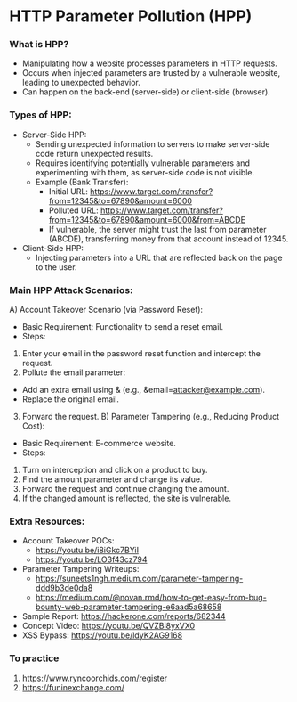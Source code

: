 # HTTP Parameter Pollution (HPP)
### What is HPP?
 * Manipulating how a website processes parameters in HTTP requests.
 * Occurs when injected parameters are trusted by a vulnerable website, leading to unexpected behavior.
 * Can happen on the back-end (server-side) or client-side (browser).
### Types of HPP:
 * Server-Side HPP:
   * Sending unexpected information to servers to make server-side code return unexpected results.
   * Requires identifying potentially vulnerable parameters and experimenting with them, as server-side code is not visible.
   * Example (Bank Transfer):
     * Initial URL: https://www.target.com/transfer?from=12345&to=67890&amount=6000
     * Polluted URL: https://www.target.com/transfer?from=12345&to=67890&amount=6000&from=ABCDE
     * If vulnerable, the server might trust the last from parameter (ABCDE), transferring money from that account instead of 12345.
 * Client-Side HPP:
   * Injecting parameters into a URL that are reflected back on the page to the user.
### Main HPP Attack Scenarios:
A) Account Takeover Scenario (via Password Reset):
* Basic Requirement: Functionality to send a reset email.
* Steps:
1.  Enter your email in the password reset function and intercept the request.
2.  Pollute the email parameter:
* Add an extra email using & (e.g., &email=attacker@example.com).
* Replace the original email.
3.  Forward the request.
B) Parameter Tampering (e.g., Reducing Product Cost):
* Basic Requirement: E-commerce website.
* Steps:
1.  Turn on interception and click on a product to buy.
2.  Find the amount parameter and change its value.
3.  Forward the request and continue changing the amount.
4.  If the changed amount is reflected, the site is vulnerable.
### Extra Resources:
 * Account Takeover POCs:
   * https://youtu.be/i8iGkc7BYiI
   * https://youtu.be/LO3f43cz794
 * Parameter Tampering Writeups:
   * https://suneets1ngh.medium.com/parameter-tampering-ddd9b3de0da8
   * https://medium.com/@novan.rmd/how-to-get-easy-from-bug-bounty-web-parameter-tampering-e6aad5a68658
 * Sample Report: https://hackerone.com/reports/682344
 * Concept Video: https://youtu.be/QVZBl8yxVX0
 * XSS Bypass: https://youtu.be/ldyK2AG9168
### To practice 
1) https://www.ryncoorchids.com/register
2) https://funinexchange.com/
